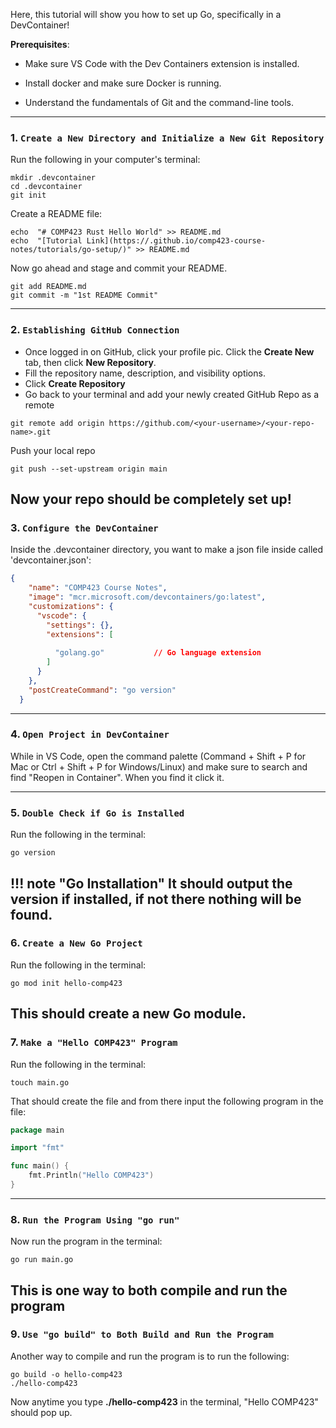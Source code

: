 Here, this tutorial will show you how to set up Go, specifically in a DevContainer!

**Prerequisites**:

- Make sure VS Code with the Dev Containers extension is installed.

- Install docker and make sure Docker is running.

- Understand the fundamentals of Git and the command-line tools.

---
### 1. **`Create a New Directory and Initialize a New Git Repository`**
Run the following in your computer's terminal: 
```shell
mkdir .devcontainer
cd .devcontainer
git init
```
Create a README file:
```shell
echo  "# COMP423 Rust Hello World" >> README.md
echo  "[Tutorial Link](https://.github.io/comp423-course-notes/tutorials/go-setup/)" >> README.md
```

Now go ahead and stage and commit your README.
```shell
git add README.md
git commit -m "1st README Commit"
```
---
### 2. **`Establishing GitHub Connection`**
- Once logged in on GitHub, click your profile pic. Click the **Create New** tab, then  click **New Repository**.
- Fill the repository name, description, and visibility options.
- Click **Create Repository**
- Go back to your terminal and add your newly created GitHub Repo as a remote
```shell
git remote add origin https://github.com/<your-username>/<your-repo-name>.git
```
Push your local repo
```shell
git push --set-upstream origin main
```
Now your repo should be completely set up!
---

### 3. **`Configure the DevContainer`**
Inside the .devcontainer directory, you want to make a json file inside called 'devcontainer.json':
```json
{
    "name": "COMP423 Course Notes",
    "image": "mcr.microsoft.com/devcontainers/go:latest",
    "customizations": {
      "vscode": {
        "settings": {},
        "extensions": [
          
          "golang.go"           // Go language extension
        ]
      }
    },
    "postCreateCommand": "go version"
  }
```
---
### 4. **`Open Project in DevContainer`**
While in VS Code, open the command palette (Command + Shift + P for Mac or Ctrl + Shift + P for Windows/Linux) and make sure to search and find "Reopen in Container". When you find it click it.

---

### 5. **`Double Check if Go is Installed`**
Run the following in the terminal: 

```shell
go version
```


!!! note "Go Installation"
    It should output the version if installed, if not there nothing will be found.
---

### 6. **`Create a New Go Project`**

Run the following in the terminal: 

```shell
go mod init hello-comp423
```
This should create a new Go module.
---

### 7. **`Make a "Hello COMP423" Program`**

Run the following in the terminal: 

```shell
touch main.go
```

That should create the file and from there input the following program in the file:
```go
package main

import "fmt"

func main() {
    fmt.Println("Hello COMP423")
}
```
---

### 8. **`Run the Program Using "go run"`**
Now run the program in the terminal:

```shell
go run main.go
```
This is one way to both compile and run the program
---

### 9. **`Use "go build" to Both Build and Run the Program`**

Another way to compile and run the program is to run the following:

```shell
go build -o hello-comp423
./hello-comp423
```

Now anytime you type **./hello-comp423** in the terminal, "Hello COMP423" should pop up.